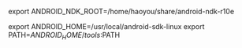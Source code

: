 export ANDROID_NDK_ROOT=/home/haoyou/share/android-ndk-r10e


export ANDROID_HOME=/usr/local/android-sdk-linux
export PATH=$ANDROID_HOME/tools:$PATH